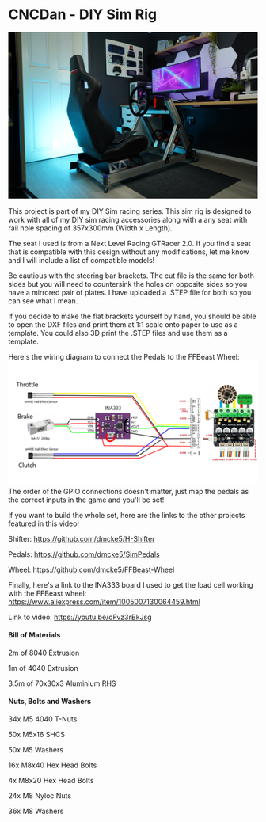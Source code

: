 # CNCDan - DIY Sim Rig

![Alt text](title.png "DIY Sim Rig")

This project is part of my DIY Sim racing series. This sim rig is designed to work with all of my DIY sim racing accessories along with a any seat with rail hole spacing of 357x300mm (Width x Length).

The seat I used is from a Next Level Racing GTRacer 2.0. If you find a seat that is compatible with this design without any modifications, let me know and I will include a list of compatible models!

Be cautious with the steering bar brackets. The cut file is the same for both sides but you will need to countersink the holes on opposite sides so you have a mirrored pair of plates. I have uploaded a .STEP file for both so you can see what I mean.

If you decide to make the flat brackets yourself by hand, you should be able to open the DXF files and print them at 1:1 scale onto paper to use as a template. You could also 3D print the .STEP files and use them as a template.

Here's the wiring diagram to connect the Pedals to the FFBeast Wheel:
![Alt text](Wiring_Diagram.png "Wiring Diagram")
The order of the GPIO connections doesn't matter, just map the pedals as the correct inputs in the game and you'll be set!

If you want to build the whole set, here are the links to the other projects featured in this video!

Shifter: https://github.com/dmcke5/H-Shifter

Pedals: https://github.com/dmcke5/SimPedals

Wheel: https://github.com/dmcke5/FFBeast-Wheel

Finally, here's a link to the INA333 board I used to get the load cell working with the FFBeast wheel: https://www.aliexpress.com/item/1005007130064459.html

Link to video: https://youtu.be/oFvz3rBkJsg

#### Bill of Materials

2m of 8040 Extrusion

1m of 4040 Extrusion

3.5m of 70x30x3 Aluminium RHS

#### Nuts, Bolts and Washers

34x M5 4040 T-Nuts

50x M5x16 SHCS

50x M5 Washers

16x M8x40 Hex Head Bolts

4x M8x20 Hex Head Bolts

24x M8 Nyloc Nuts

36x M8 Washers

